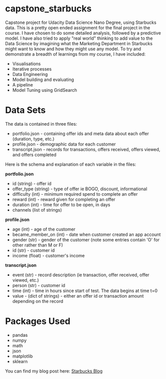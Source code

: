 # capstone_starbucks
Capstone project for Udacity Data Science Nano Degree, using Starbucks data. This is a pretty open ended assignment for the final project in the course. I have chosen to do some detailed analysis, followed by a predictive model. I have also tried to apply "real world" thinking to add value to the Data Science by imagining what the Marketing Department in Starbucks might want to know and how they might use any model. 
To try and demonstrate a breadth of learnings from my course, I have included:
- Visualisations
- Iterative processes
- Data Engineering
- Model building and evaluating
- A pipeline
- Model Tuning using GridSearch

# Data Sets

The data is contained in three files:

* portfolio.json - containing offer ids and meta data about each offer (duration, type, etc.)
* profile.json - demographic data for each customer
* transcript.json - records for transactions, offers received, offers viewed, and offers completed

Here is the schema and explanation of each variable in the files:

**portfolio.json**
* id (string) - offer id
* offer_type (string) - type of offer ie BOGO, discount, informational
* difficulty (int) - minimum required spend to complete an offer
* reward (int) - reward given for completing an offer
* duration (int) - time for offer to be open, in days
* channels (list of strings)

**profile.json**
* age (int) - age of the customer 
* became_member_on (int) - date when customer created an app account
* gender (str) - gender of the customer (note some entries contain 'O' for other rather than M or F)
* id (str) - customer id
* income (float) - customer's income

**transcript.json**
* event (str) - record description (ie transaction, offer received, offer viewed, etc.)
* person (str) - customer id
* time (int) - time in hours since start of test. The data begins at time t=0
* value - (dict of strings) - either an offer id or transaction amount depending on the record

# Packages Used
- pandas
- numpy
- math
- json
- matplotlib
- sklearn

You can find my blog post here: [Starbucks Blog](https://github.com/jennymcphail/github.starbucks.io)

